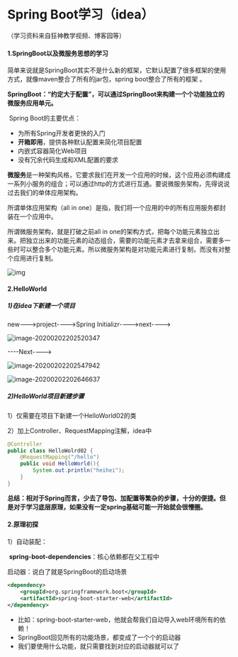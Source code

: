 # Spring Boot学习（idea）

（学习资料来自狂神教学视频、博客园等）

#### 1.SpringBoot以及微服务思想的学习

简单来说就是SpringBoot其实不是什么新的框架，它默认配置了很多框架的使用方式，就像maven整合了所有的jar包，spring boot整合了所有的框架 。

**SpringBoot：“约定大于配置”，可以通过SpringBoot来构建一个个功能独立的微服务应用单元。**

​	Spring Boot的主要优点：

- 为所有Spring开发者更快的入门
- **开箱即用**，提供各种默认配置来简化项目配置
- 内嵌式容器简化Web项目
- 没有冗余代码生成和XML配置的要求



**微服务**是一种架构风格，它要求我们在开发一个应用的时候，这个应用必须构建成一系列小服务的组合；可以通过http的方式进行互通。要说微服务架构，先得说说过去我们的单体应用架构。

所谓单体应用架构（all in one）是指，我们将一个应用的中的所有应用服务都封装在一个应用中。

所谓微服务架构，就是打破之前all in one的架构方式，把每个功能元素独立出来。把独立出来的功能元素的动态组合，需要的功能元素才去拿来组合，需要多一些时可以整合多个功能元素。所以微服务架构是对功能元素进行复制，而没有对整个应用进行复制。

![img](F:\code\SpringLearning-\image\3173282649.png)

#### 2.HelloWorld

##### 1)在idea下新建一个项目

new--->project---->Spring Initializr---->next---->

![image-20200202202520347](F:\code\SpringLearning-\image\image-20200202202520347.png)

----Next---->

![image-20200202202547942](F:\code\SpringLearning-\image\image-20200202202547942.png)

![image-20200202202646637](F:\code\SpringLearning-\image\image-20200202202646637.png)

##### 2)HelloWorld项目新建步骤

1）仅需要在项目下新建一个HelloWorld02的类

2）加上Controller、RequestMapping注解，idea中

```java
@Controller
public class HelloWolrd02 {
    @RequestMapping("/hello")
    public void HelloWorld(){
        System.out.println("heihei");
    }
}
```

**总结：相对于Spring而言，少去了导包、加配置等繁杂的步骤，十分的便捷。但是对于学习底层原理，如果没有一定spring基础可能一开始就会很懵圈。**

#### 2.原理初探

1）自动装配：

​	**spring-boot-dependencies**：核心依赖都在父工程中

启动器：说白了就是SpringBoot的启动场景

```xml
<dependency>
    <groupId>org.springframework.boot</groupId>
    <artifactId>spring-boot-starter-web</artifactId>
</dependency>
```

- 比如：spring-boot-starter-web，他就会帮我们自动导入web环境所有的依赖！
- SpringBoot回见所有的功能场景，都变成了一个个的启动器
- 我们要使用什么功能，就只需要找到对应的启动器就可以了







